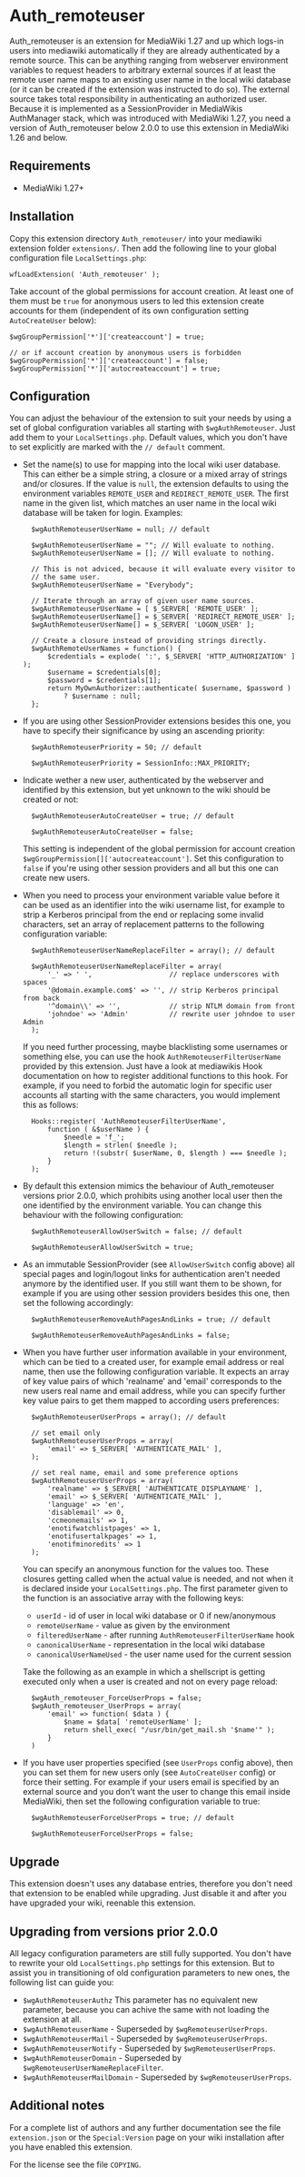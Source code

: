 Auth_remoteuser
===============

Auth_remoteuser is an extension for MediaWiki 1.27 and up which logs-in users
into mediawiki automatically if they are already authenticated by a remote
source. This can be anything ranging from webserver environment variables to
request headers to arbitrary external sources if at least the remote user name
maps to an existing user name in the local wiki database (or it can be created
if the extension was instructed to do so). The external source takes total
responsibility in authenticating an authorized user.
Because it is implemented as a SessionProvider in MediaWikis AuthManager stack,
which was introduced with MediaWiki 1.27, you need a version of Auth_remoteuser
below 2.0.0 to use this extension in MediaWiki 1.26 and below.


Requirements
------------

* MediaWiki 1.27+


Installation
------------

Copy this extension directory `Auth_remoteuser/` into your mediawiki extension
folder `extensions/`. Then add the following line to your global configuration
file `LocalSettings.php`:

    wfLoadExtension( 'Auth_remoteuser' );

Take account of the global permissions for account creation. At least one of
them must be `true` for anonymous users to led this extension create accounts
for them (independent of its own configuration setting `AutoCreateUser` below):

    $wgGroupPermission['*']['createaccount'] = true;

    // or if account creation by anonymous users is forbidden
    $wgGroupPermission['*']['createaccount'] = false;
    $wgGroupPermission['*']['autocreateaccount'] = true;


Configuration
-------------

You can adjust the behaviour of the extension to suit your needs by using a
set of global configuration variables all starting with `$wgAuthRemoteuser`.
Just add them to your `LocalSettings.php`. Default values, which you don't
have to set explicitly are marked with the `// default` comment.

* Set the name(s) to use for mapping into the local wiki user database. This
  can either be a simple string, a closure or a mixed array of strings and/or
  closures. If the value is `null`, the extension defaults to using the
  environment variables `REMOTE_USER` and `REDIRECT_REMOTE_USER`. The first
  name in the given list, which matches an user name in the local wiki
  database will be taken for login. Examples:

        $wgAuthRemoteuserUserName = null; // default

        $wgAuthRemoteuserUserName = ""; // Will evaluate to nothing.
        $wgAuthRemoteuserUserName = []; // Will evaluate to nothing.

        // This is not adviced, because it will evaluate every visitor to
        // the same user.
        $wgAuthRemoteuserUserName = "Everybody";

        // Iterate through an array of given user name sources.
        $wgAuthRemoteuserUserName = [ $_SERVER[ 'REMOTE_USER' ];
        $wgAuthRemoteuserUserName[] = $_SERVER[ 'REDIRECT_REMOTE_USER' ];
        $wgAuthRemoteuserUserName[] = $_SERVER[ 'LOGON_USER' ];

        // Create a closure instead of providing strings directly.
        $wgAuthRemoteUserNames = function() {
            $credentials = explode( ':', $_SERVER[ 'HTTP_AUTHORIZATION' ] );
            $username = $credentials[0];
            $password = $credentials[1];
            return MyOwnAuthorizer::authenticate( $username, $password )
                ? $username : null;
        };

* If you are using other SessionProvider extensions besides this one, you
  have to specify their significance by using an ascending priority:

        $wgAuthRemoteuserPriority = 50; // default

        $wgAuthRemoteuserPriority = SessionInfo::MAX_PRIORITY;

* Indicate wether a new user, authenticated by the webserver and identified
  by this extension, but yet unknown to the wiki should be created or not:

        $wgAuthRemoteuserAutoCreateUser = true; // default

        $wgAuthRemoteuserAutoCreateUser = false;

  This setting is independent of the global permission for account creation
  `$wgGroupPermission[]['autocreateaccount']`. Set this configuration to
  `false` if you're using other session providers and all but this one can
  create new users.

* When you need to process your environment variable value before it can be
  used as an identifier into the wiki username list, for example to strip
  a Kerberos principal from the end or replacing some invalid characters, set
  an array of replacement patterns to the following configuration variable:

        $wgAuthRemoteuserUserNameReplaceFilter = array(); // default

        $wgAuthRemoteuserUserNameReplaceFilter = array(
            '_' => ' ',                   // replace underscores with spaces
            '@domain.example.com$' => '', // strip Kerberos principal from back
            '^domain\\' => '',            // strip NTLM domain from front
            'johndoe' => 'Admin'          // rewrite user johndoe to user Admin
        );

  If you need further processing, maybe blacklisting some usernames or
  something else, you can use the hook `AuthRemoteuserFilterUserName`
  provided by this extension. Just have a look at mediawikis Hook
  documentation on how to register additional functions to this hook.
  For example, if you need to forbid the automatic login for specific user
  accounts all starting with the same characters, you would implement this
  as follows:

        Hooks::register( 'AuthRemoteuserFilterUserName',
            function ( &$userName ) {
                $needle = 'f_';
                $length = strlen( $needle );
                return !(substr( $userName, 0, $length ) === $needle );
            }
        );

* By default this extension mimics the behaviour of Auth_remoteuser
  versions prior 2.0.0, which prohibits using another local user then the
  one identified by the environment variable. You can change this behaviour
  with the following configuration:

        $wgAuthRemoteuserAllowUserSwitch = false; // default

        $wgAuthRemoteuserAllowUserSwitch = true;

* As an immutable SessionProvider (see `AllowUserSwitch` config above) all
  special pages and login/logout links for authentication aren't needed
  anymore by the identified user. If you still want them to be shown, for
  example if you are using other session providers besides this one, then
  set the following accordingly:

        $wgAuthRemoteuserRemoveAuthPagesAndLinks = true; // default

        $wgAuthRemoteuserRemoveAuthPagesAndLinks = false;

* When you have further user information available in your environment, which
  can be tied to a created user, for example email address or real name, then
  use the following configuration variable. It expects an array of key value
  pairs of which 'realname' and 'email' corresponds to the new users real name
  and email address, while you can specify further key value pairs to get them
  mapped to according users preferences:

        $wgAuthRemoteuserUserProps = array(); // default

        // set email only
        $wgAuthRemoteuserUserProps = array(
            'email' => $_SERVER[ 'AUTHENTICATE_MAIL' ],
        );

        // set real name, email and some preference options
        $wgAuthRemoteuserUserProps = array(
            'realname' => $_SERVER[ 'AUTHENTICATE_DISPLAYNAME' ],
            'email' => $_SERVER[ 'AUTHENTICATE_MAIL' ],
            'language' => 'en',
            'disablemail' => 0,
            'ccmeonemails' => 1,
            'enotifwatchlistpages' => 1,
            'enotifusertalkpages' => 1,
            'enotifminoredits' => 1
        );

  You can specify an anonymous function for the values too. These closures
  getting called when the actual value is needed, and not when it is declared
  inside your `LocalSettings.php`. The first parameter given to the function
  is an associative array with the following keys:
  * `userId` - id of user in local wiki database or 0 if new/anonymous
  * `remoteUserName` - value as given by the environment
  * `filteredUserName` - after running `AuthRemoteuserFilterUserName` hook
  * `canonicalUserName` - representation in the local wiki database
  * `canonicalUserNameUsed` - the user name used for the current session

  Take the following as an example in which a shellscript is getting executed
  only when a user is created and not on every page reload:

        $wgAuth_remoteuser_ForceUserProps = false;
        $wgAuth_remoteuser_UserProps = array(
            'email' => function( $data ) {
                $name = $data[ 'remoteUserName' ];
                return shell_exec( "/usr/bin/get_mail.sh '$name'" );
            }
        )

* If you have user properties specified (see `UserProps` config above), then
  you can set them for new users only (see `AutoCreateUser` config) or force
  their setting. For example if your users email is specified by an external
  source and you don't want the user to change this email inside MediaWiki,
  then set the following configuration variable to true:

        $wgAuthRemoteuserForceUserProps = true; // default

        $wgAuthRemoteuserForceUserProps = false;


Upgrade
-------

This extension doesn't uses any database entries, therefore you don't need
that extension to be enabled while upgrading. Just disable it and after
you have upgraded your wiki, reenable this extension.


Upgrading from versions prior 2.0.0
-----------------------------------

All legacy configuration parameters are still fully supported. You don't
have to rewrite your old `LocalSettings.php` settings for this extension.
But to assist you in transitioning of old configuration parameters to new
ones, the following list can guide you:

* `$wgAuthRemoteuserAuthz`
  This parameter has no equivalent new parameter, because you can achive
  the same with not loading the extension at all.
* `$wgAuthRemoteuserName` - Superseded by `$wgRemoteuserUserProps`.
* `$wgAuthRemoteuserMail` - Superseded by `$wgRemoteuserUserProps`.
* `$wgAuthRemoteuserNotify` - Superseded by `$wgRemoteuserUserProps`.
* `$wgAuthRemoteuserDomain` - Superseded by `$wgRemoteuserUserNameReplaceFilter`.
* `$wgAuthRemoteuserMailDomain` - Superseded by `$wgRemoteuserUserProps`.


Additional notes
----------------

For a complete list of authors and any further documentation see the file
`extension.json` or the `Special:Version` page on your wiki installation
after you have enabled this extension.

For the license see the file `COPYING`.
